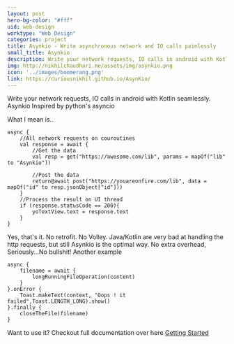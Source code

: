 ```yaml
---
layout: post
hero-bg-color: "#fff"
uid: web-design
worktype: "Web Design"
categories: project
title: Asynkio - Write asynchronous network and IO calls painlessly
small_title: Asynkio
description: Write your network requests, IO calls in android with Kotlin seamlessly.
img: http://nikhilchaudhari.me/assets/img/asynkio.png
icon: '../images/boomerang.png'
link: https://curiousnikhil.github.io/AsynKio/
---
```


Write your network requests, IO calls in android with Kotlin seamlessly. Asynkio Inspired by python's asyncio

What I mean is..

	async {
	    //All network requests on couroutines
	    val response = await {
	        //Get the data
	        val resp = get("https://awesome.com/lib", params = mapOf("lib" to "Asynkio"))

	        //Post the data
	        return@await post("https://youareonfire.com/lib", data = mapOf("id" to resp.jsonObject["id"]))
	    }
	    //Process the result on UI thread
	    if (response.statusCode == 200){
	        yoTextView.text = response.text
	    }
	}

Yes, that's it. No retrofit. No Volley. Java/Kotlin are very bad at handling the http requests, but still Asynkio is the optimal way. No extra overhead, Seriously...No bullshit!
Another example

	async {
	    filename = await {
	        longRunningFileOperation(content)
	    }
	}.onError {
	    Toast.makeText(context, "Oops ! it failed",Toast.LENGTH_LONG).show()
	}.finally {
	    closeTheFile(filename)
	}

Want to use it? Checkout full documentation over here [Getting Started](https://curiousnikhil.github.io/AsynKio/)
